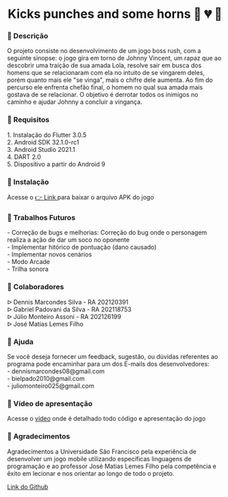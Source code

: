 <h1 align="center">Kicks punches and some horns &#128074; &#128148; &#128127;</h1>


<h3> &#128162; Descrição</h3> O projeto consiste no desenvolvimento de um jogo boss rush, com a seguinte sinopse: o jogo gira em torno de Johnny Vincent, um rapaz que ao descobrir uma traição de sua amada Lola, resolve sair em busca dos homens que se relacionaram com ela no intuito de se vingarem deles, porém quanto mais ele "se vinga", mais  o chifre dele aumenta. Ao fim do percurso ele enfrenta chefão final, o homem no qual sua amada mais gostava de se relacionar. O objetivo é derrotar todos os inimigos no caminho e ajudar Johnny a concluir a vingança.

<h3> &#128162; Requisitos </h3>
1. Instalação do Flutter 3.0.5 <br>
2. Android SDK 32.1.0-rc1 <br>
3. Android Studio 2021.1 <br>
4. DART 2.0 <br>
5. Dispositivo a partir do Android 9

<h3> &#128162; Instalação</h3> Acesse o <a href= https://drive.google.com/file/d/1siVjWC9qgUdkuvSRrWZMWsM5bJF10vEG/view?usp=share_link target=blank>  &#x1F449; Link </a> para baixar o arquivo APK do jogo


<h3> &#128162; Trabalhos Futuros</h3> - Correção de bugs e melhorias: Correção do bug onde o personagem realiza a ação de dar um soco no oponente <br>
- Implementar hitórico de pontuação (dano causado) <br>
- Implementar novos cenários <br>
- Modo Arcade <br>
- Trilha sonora

<h3> &#128162; Colaboradores</h3> &#5125; Dennis Marcondes Silva - RA 202120391 <br>
&#5125; Gabriel Padovani da Silva - RA 202118753 <br> 
&#5125; Júlio Monteiro Assoni - RA 202126199 <br>
&#5125; José Matias Lemes Filho <br>

<h3> &#128162; Ajuda</h3> Se você deseja fornecer um feedback, sugestão, ou dúvidas referentes ao programa pode encaminhar para um dos E-mails dos desenvolvedores: <br>
- dennismarcondes08@gmail.com <br>
- bielpado2010@gmail.com<br>
- juliomonteiro025@gmail.com <br>

<h3> &#128162; Vídeo de apresentação </h3> Acesse o <a href=https://drive.google.com/file/d/1vKaIEDtk2e7Q98dkDLnHAOH7C9SRG8Az/view target=blank>vídeo</a> onde é detalhado todo código e apresentação do jogo

<h3> &#128162; Agradecimentos </h3>
Agradecimentos a Universidade São Francisco pela experiência de desenvolver um jogo mobile utilizando específicas linguagens de programação e ao professor José Matias Lemes Filho pela competência e êxito em lecionar e nos orientar ao longo de todo o projeto.


<a href=https://github.com/JulioMonteiro25/Kicks_Punches_and_some_horns/blob/main/README.md target= blank>Link do Github</a>
